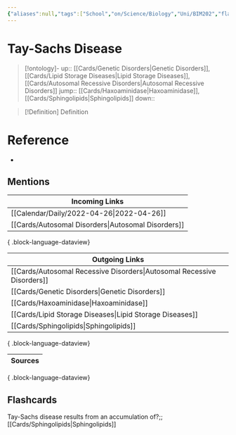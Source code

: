 ```yaml
---
{"aliases":null,"tags":["School","on/Science/Biology","Uni/BIM202","flashcards/BIM202"],"dg-publish":true,"permalink":"/cards/tay-sachs-disease/","dgPassFrontmatter":true}
---
```


# Tay-Sachs Disease

> [!ontology]-
> up:: [[Cards/Genetic Disorders\|Genetic Disorders]], [[Cards/Lipid Storage Diseases\|Lipid Storage Diseases]], [[Cards/Autosomal Recessive Disorders\|Autosomal Recessive Disorders]]
> jump:: [[Cards/Haxoaminidase\|Haxoaminidase]], [[Cards/Sphingolipids\|Sphingolipids]]
> down:: 

> [!Definition] Definition

# Reference

- 

## Mentions

| Incoming Links                                        |
| ----------------------------------------------------- |
| [[Calendar/Daily/2022-04-26\|2022-04-26]]          |
| [[Cards/Autosomal Disorders\|Autosomal Disorders]] |

{ .block-language-dataview}

| Outgoing Links                                                            |
| ------------------------------------------------------------------------- |
| [[Cards/Autosomal Recessive Disorders\|Autosomal Recessive Disorders]] |
| [[Cards/Genetic Disorders\|Genetic Disorders]]                         |
| [[Cards/Haxoaminidase\|Haxoaminidase]]                                 |
| [[Cards/Lipid Storage Diseases\|Lipid Storage Diseases]]               |
| [[Cards/Sphingolipids\|Sphingolipids]]                                 |

{ .block-language-dataview}

| Sources |
| ------- |

{ .block-language-dataview}

## Flashcards

Tay-Sachs disease results from an accumulation of?;;[[Cards/Sphingolipids\|Sphingolipids]]
<!--SR:!2024-10-17,1,230-->